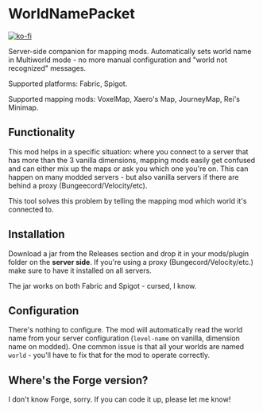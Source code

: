 # WorldNamePacket

[![ko-fi](https://ko-fi.com/img/githubbutton_sm.svg)](https://ko-fi.com/Y8Y726QMH)

Server-side companion for mapping mods. Automatically sets world name
in Multiworld mode - no more manual configuration and "world not recognized"
messages.

Supported platforms: Fabric, Spigot.

Supported mapping mods: VoxelMap, Xaero's Map, JourneyMap, Rei's Minimap.

## Functionality

This mod helps in a specific situation: where you connect to a server
that has more than the 3 vanilla dimensions, mapping mods easily get confused
and can either mix up the maps or ask you which one you're on. This can
happen on many modded servers - but also vanilla servers if there are behind
a proxy (Bungeecord/Velocity/etc).

This tool solves this problem by telling the mapping mod which world it's connected to.

## Installation

Download a jar from the Releases section and drop it in your mods/plugin folder on the
**server side**. If you're using a proxy (Bungecord/Velocity/etc.) make sure to have
it installed on all servers.

The jar works on both Fabric and Spigot - cursed, I know.

## Configuration

There's nothing to configure. The mod will automatically read the world name from
your server configuration (`level-name` on vanilla, dimension name on modded).
One common issue is that all your worlds are named `world` - you'll have to fix that
for the mod to operate correctly.

## Where's the Forge version?

I don't know Forge, sorry. If you can code it up, please let me know!
